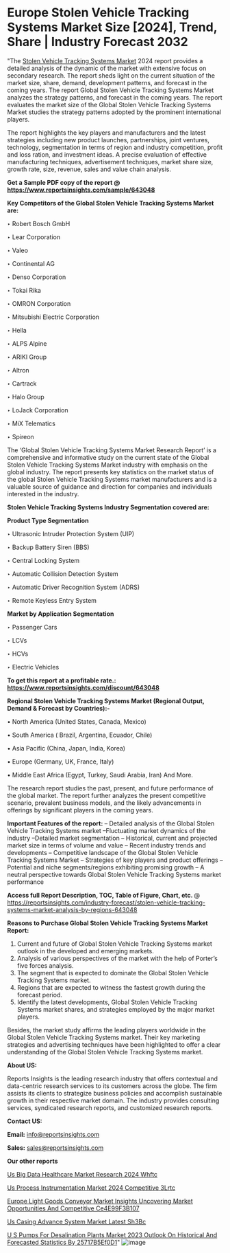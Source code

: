# Europe Stolen Vehicle Tracking Systems Market Size [2024], Trend, Share | Industry Forecast 2032

"The <a href=https://www.reportsinsights.com/sample/643048>Stolen Vehicle Tracking Systems Market</a> 2024 report provides a detailed analysis of the dynamic of the market with extensive focus on secondary research. The report sheds light on the current situation of the market size, share, demand, development patterns, and forecast in the coming years. The report Global Stolen Vehicle Tracking Systems Market analyzes the strategy patterns, and forecast in the coming years. The report evaluates the market size of the Global Stolen Vehicle Tracking Systems Market studies the strategy patterns adopted by the prominent international players.

The report highlights the key players and manufacturers and the latest strategies including new product launches, partnerships, joint ventures, technology, segmentation in terms of region and industry competition, profit and loss ration, and investment ideas. A precise evaluation of effective manufacturing techniques, advertisement techniques, market share size, growth rate, size, revenue, sales and value chain analysis.

<strong>Get a Sample PDF copy of the report @ <a href=https://www.reportsinsights.com/sample/643048 style=color:#0000ff;>https://www.reportsinsights.com/sample/643048</a></strong>

<strong>Key Competitors of the Global Stolen Vehicle Tracking Systems Market are:</strong>

‣ Robert Bosch GmbH

‣ Lear Corporation

‣ Valeo

‣ Continental AG

‣ Denso Corporation

‣ Tokai Rika

‣ OMRON Corporation

‣ Mitsubishi Electric Corporation

‣ Hella

‣ ALPS Alpine

‣ ARIKI Group

‣ Altron

‣ Cartrack

‣ Halo Group

‣ LoJack Corporation

‣ MiX Telematics

‣ Spireon

The ‘Global Stolen Vehicle Tracking Systems Market Research Report’ is a comprehensive and informative study on the current state of the Global Stolen Vehicle Tracking Systems Market industry with emphasis on the global industry. The report presents key statistics on the market status of the global Stolen Vehicle Tracking Systems market manufacturers and is a valuable source of guidance and direction for companies and individuals interested in the industry.

<strong>Stolen Vehicle Tracking Systems Industry Segmentation covered are:</strong>

<strong>Product Type Segmentation</strong>

‣ Ultrasonic Intruder Protection System (UIP)

‣ Backup Battery Siren (BBS)

‣ Central Locking System

‣ Automatic Collision Detection System

‣ Automatic Driver Recognition System (ADRS)

‣ Remote Keyless Entry System

<strong>Market by Application Segmentation</strong>

‣ Passenger Cars

‣ LCVs

‣ HCVs

‣ Electric Vehicles

<strong>To get this report at a profitable rate.: <a href=https://www.reportsinsights.com/discount/643048 style=color:#0000ff;>https://www.reportsinsights.com/discount/643048</a></strong>

<strong>Regional Stolen Vehicle Tracking Systems Market (Regional Output, Demand &amp; Forecast by Countries):-</strong>

• North America (United States, Canada, Mexico)

• South America ( Brazil, Argentina, Ecuador, Chile)

• Asia Pacific (China, Japan, India, Korea)

• Europe (Germany, UK, France, Italy)

• Middle East Africa (Egypt, Turkey, Saudi Arabia, Iran) And More.

The research report studies the past, present, and future performance of the global market. The report further analyzes the present competitive scenario, prevalent business models, and the likely advancements in offerings by significant players in the coming years.

<strong>Important Features of the report:</strong>
– Detailed analysis of the Global Stolen Vehicle Tracking Systems market
–Fluctuating market dynamics of the industry
–Detailed market segmentation
– Historical, current and projected market size in terms of volume and value
– Recent industry trends and developments
– Competitive landscape of the Global Stolen Vehicle Tracking Systems Market
– Strategies of key players and product offerings
– Potential and niche segments/regions exhibiting promising growth
– A neutral perspective towards Global Stolen Vehicle Tracking Systems market performance

<strong>Access full Report Description, TOC, Table of Figure, Chart, etc. </strong>@   <a href=https://reportsinsights.com/industry-forecast/stolen-vehicle-tracking-systems-market-analysis-by-regions-643048 style=color:#0000ff;>https://reportsinsights.com/industry-forecast/stolen-vehicle-tracking-systems-market-analysis-by-regions-643048</a>

<strong>Reasons to Purchase Global Stolen Vehicle Tracking Systems Market Report:</strong>
1. Current and future of Global Stolen Vehicle Tracking Systems market outlook in the developed and emerging markets.
2. Analysis of various perspectives of the market with the help of Porter’s five forces analysis.
3. The segment that is expected to dominate the Global Stolen Vehicle Tracking Systems market.
4. Regions that are expected to witness the fastest growth during the forecast period.
5. Identify the latest developments, Global Stolen Vehicle Tracking Systems market shares, and strategies employed by the major market players.

Besides, the market study affirms the leading players worldwide in the Global Stolen Vehicle Tracking Systems market. Their key marketing strategies and advertising techniques have been highlighted to offer a clear understanding of the Global Stolen Vehicle Tracking Systems market.

<strong><strong>About US</strong>:</strong>

Reports Insights is the leading research industry that offers contextual and data-centric research services to its customers across the globe. The firm assists its clients to strategize business policies and accomplish sustainable growth in their respective market domain. The industry provides consulting services, syndicated research reports, and customized research reports.

<strong>Contact US:</strong>

<p class=><b>Email:</b> <a href=mailto:info@reportsinsights.com>info@reportsinsights.com</a></p>
<p class=><b>Sales:</b> <a href=mailto:sales@reportsinsights.com>sales@reportsinsights.com</a></p>

<strong>Our other reports</strong>

<a href=https://www.linkedin.com/pulse/us-big-data-healthcare-market-research-2024-whftc/>Us Big Data Healthcare Market Research 2024 Whftc</a>

<a href=https://www.linkedin.com/pulse/us-process-instrumentation-market-2024-competitive-3lrtc/>Us Process Instrumentation Market 2024 Competitive 3Lrtc</a>

<a href=https://medium.com/@akitotamura255/europe-light-goods-conveyor-market-insights-uncovering-market-opportunities-and-competitive-ce4e99f3b107>Europe Light Goods Conveyor Market Insights Uncovering Market Opportunities And Competitive Ce4E99F3B107</a>

<a href=https://www.linkedin.com/pulse/us-casing-advance-system-market-latest-sh3bc/>Us Casing Advance System Market Latest Sh3Bc</a>

<a href=https://medium.com/@aryawankhede943/u-s-pumps-for-desalination-plants-market-2023-outlook-on-historical-and-forecasted-statistics-by-25717b5ef0d1>U S Pumps For Desalination Plants Market 2023 Outlook On Historical And Forecasted Statistics By 25717B5Ef0D1</a>"
![image](https://github.com/ahaan12367/RIMarket24/assets/158471582/83ba352a-a0f4-4f97-9d0e-3246b5866fe1)
